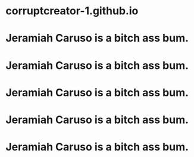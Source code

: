 # corruptcreator-1.github.io

# Jeramiah Caruso is a bitch ass bum.
# Jeramiah Caruso is a bitch ass bum.
# Jeramiah Caruso is a bitch ass bum.
# Jeramiah Caruso is a bitch ass bum.
# Jeramiah Caruso is a bitch ass bum.

